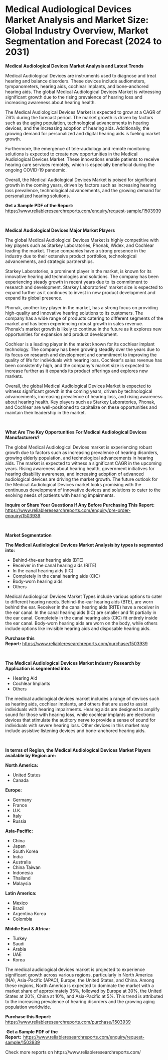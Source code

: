 <p><h1>Medical Audiological Devices Market Analysis and Market Size: Global Industry Overview, Market Segmentation and Forecast (2024 to 2031)</h1></p><p><strong>Medical Audiological Devices Market Analysis and Latest Trends</strong></p>
<p><p>Medical Audiological Devices are instruments used to diagnose and treat hearing and balance disorders. These devices include audiometers, tympanometers, hearing aids, cochlear implants, and bone-anchored hearing aids. The global Medical Audiological Devices Market is witnessing significant growth due to the rising prevalence of hearing loss and increasing awareness about hearing health.</p><p>The Medical Audiological Devices Market is expected to grow at a CAGR of 7.6% during the forecast period. The market growth is driven by factors such as the aging population, technological advancements in hearing devices, and the increasing adoption of hearing aids. Additionally, the growing demand for personalized and digital hearing aids is fueling market growth.</p><p>Furthermore, the emergence of tele-audiology and remote monitoring solutions is expected to create new opportunities in the Medical Audiological Devices Market. These innovations enable patients to receive hearing care services remotely, which is especially beneficial during the ongoing COVID-19 pandemic.</p><p>Overall, the Medical Audiological Devices Market is poised for significant growth in the coming years, driven by factors such as increasing hearing loss prevalence, technological advancements, and the growing demand for personalized hearing solutions.</p></p>
<p><strong>Get a Sample PDF of the Report:&nbsp;</strong> <a href="https://www.reliableresearchreports.com/enquiry/request-sample/1503939">https://www.reliableresearchreports.com/enquiry/request-sample/1503939</a></p>
<p>&nbsp;</p>
<p><strong>Medical Audiological Devices Major Market Players</strong></p>
<p><p>The global Medical Audiological Devices Market is highly competitive with key players such as Starkey Laboratories, Phonak, Widex, and Cochlear leading the market. These companies have a strong presence in the industry due to their extensive product portfolios, technological advancements, and strategic partnerships.</p><p>Starkey Laboratories, a prominent player in the market, is known for its innovative hearing aid technologies and solutions. The company has been experiencing steady growth in recent years due to its commitment to research and development. Starkey Laboratories' market size is expected to expand further as it continues to invest in new product development and expand its global presence.</p><p>Phonak, another key player in the market, has a strong focus on providing high-quality and innovative hearing solutions to its customers. The company has a wide range of products catering to different segments of the market and has been experiencing robust growth in sales revenue. Phonak's market growth is likely to continue in the future as it explores new opportunities for expansion and product development.</p><p>Cochlear is a leading player in the market known for its cochlear implant technology. The company has been growing steadily over the years due to its focus on research and development and commitment to improving the quality of life for individuals with hearing loss. Cochlear's sales revenue has been consistently high, and the company's market size is expected to increase further as it expands its product offerings and explores new markets.</p><p>Overall, the global Medical Audiological Devices Market is expected to witness significant growth in the coming years, driven by technological advancements, increasing prevalence of hearing loss, and rising awareness about hearing health. Key players such as Starkey Laboratories, Phonak, and Cochlear are well-positioned to capitalize on these opportunities and maintain their leadership in the market.</p></p>
<p>&nbsp;</p>
<p><strong>What Are The Key Opportunities For Medical Audiological Devices Manufacturers?</strong></p>
<p><p>The global Medical Audiological Devices market is experiencing robust growth due to factors such as increasing prevalence of hearing disorders, growing elderly population, and technological advancements in hearing aids. The market is expected to witness a significant CAGR in the upcoming years. Rising awareness about hearing health, government initiatives for hearing disability awareness, and increasing adoption of advanced audiological devices are driving the market growth. The future outlook for the Medical Audiological Devices market looks promising with the continuous development of innovative devices and solutions to cater to the evolving needs of patients with hearing impairments.</p></p>
<p><strong>Inquire or Share Your Questions If Any Before Purchasing This Report:</strong> <a href="https://www.reliableresearchreports.com/enquiry/pre-order-enquiry/1503939">https://www.reliableresearchreports.com/enquiry/pre-order-enquiry/1503939</a></p>
<p>&nbsp;</p>
<p><strong>Market Segmentation</strong></p>
<p><strong>The Medical Audiological Devices Market Analysis by types is segmented into:</strong></p>
<p><ul><li>Behind-the-ear hearing aids (BTE)</li><li>Receiver in the canal hearing aids (RITE)</li><li>In the canal hearing aids (IIC)</li><li>Completely in the canal hearing aids (CIC)</li><li>Body-worn hearing aids</li><li>Others</li></ul></p>
<p><p>Medical Audiological Devices Market Types include various options to cater to different hearing needs. Behind-the-ear hearing aids (BTE), are worn behind the ear. Receiver in the canal hearing aids (RITE) have a receiver in the ear canal. In the canal hearing aids (IIC) are smaller and fit partially in the ear canal. Completely in the canal hearing aids (CIC) fit entirely inside the ear canal. Body-worn hearing aids are worn on the body, while others include options like invisible hearing aids and disposable hearing aids.</p></p>
<p><strong>Purchase this Report:&nbsp;</strong><a href="https://www.reliableresearchreports.com/purchase/1503939">https://www.reliableresearchreports.com/purchase/1503939</a></p>
<p>&nbsp;</p>
<p><strong>The Medical Audiological Devices Market Industry Research by Application is segmented into:</strong></p>
<p><ul><li>Hearing Aid</li><li>Cochlear Implants</li><li>Others</li></ul></p>
<p><p>The medical audiological devices market includes a range of devices such as hearing aids, cochlear implants, and others that are used to assist individuals with hearing impairments. Hearing aids are designed to amplify sound for those with hearing loss, while cochlear implants are electronic devices that stimulate the auditory nerve to provide a sense of sound for individuals with severe hearing loss. Other devices in this market may include assistive listening devices and bone-anchored hearing aids.</p></p>
<p>&nbsp;</p>
<p><strong>In terms of Region, the Medical Audiological Devices Market Players available by Region are:</strong></p>
<p>
    <p> <strong> North America: </strong>
        <ul>
            <li>United States</li>
            <li>Canada</li>
        </ul>
        </p> 
    <p> <strong> Europe: </strong>
        <ul>
            <li>Germany</li>
            <li>France</li>
            <li>U.K.</li>
            <li>Italy</li>
            <li>Russia</li>
        </ul>
        </p> 
    <p> <strong> Asia-Pacific: </strong>
        <ul>
            <li>China</li>
            <li>Japan</li>
            <li>South Korea</li>
            <li>India</li>
            <li>Australia</li>
            <li>China Taiwan</li>
            <li>Indonesia</li>
            <li>Thailand</li>
            <li>Malaysia</li>
        </ul>
        </p> 
    <p> <strong> Latin America: </strong>
        <ul>
            <li>Mexico</li>
            <li>Brazil</li>
            <li>Argentina Korea</li>
            <li>Colombia</li>
        </ul>
        </p> 
    <p> <strong> Middle East & Africa: </strong>
        <ul>
            <li>Turkey</li>
            <li>Saudi</li>
            <li>Arabia</li>
            <li>UAE</li>
            <li>Korea</li>
        </ul>
    </p>
    </p>
<p><p>The medical audiological devices market is projected to experience significant growth across various regions, particularly in North America (NA), Asia-Pacific (APAC), Europe, the United States, and China. Among these regions, North America is expected to dominate the market with a market share of approximately 35%, followed by Europe at 30%, the United States at 20%, China at 10%, and Asia-Pacific at 5%. This trend is attributed to the increasing prevalence of hearing disorders and the growing aging population worldwide.</p></p>
<p><strong>Purchase this Report: </strong><a href="https://www.reliableresearchreports.com/purchase/1503939">https://www.reliableresearchreports.com/purchase/1503939</a></p>
<p>&nbsp;<strong>Get a Sample PDF of the Report:&nbsp;&nbsp;</strong><a href="https://www.reliableresearchreports.com/enquiry/request-sample/1503939">https://www.reliableresearchreports.com/enquiry/request-sample/1503939</a></p>
<p><strong></strong></p>
<p>Check more reports on https://www.reliableresearchreports.com/</p>